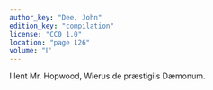 ```yaml
---
author_key: "Dee, John"
edition_key: "compilation"
license: "CC0 1.0"
location: "page 126"
volume: "Ⅰ"
---
```

I lent Mr. Hopwood, Wierus de præstigiis Dæmonum.
